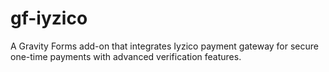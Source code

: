 # gf-iyzico
A Gravity Forms add-on that integrates Iyzico payment gateway for secure one-time payments with advanced verification features.
